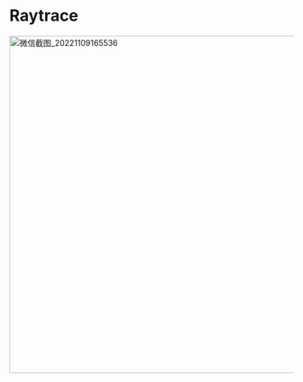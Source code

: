 # Raytrace
<img width="599" alt="微信截图_20221109165536" src="https://user-images.githubusercontent.com/46412075/200785026-51e4525e-d435-4537-9479-793c60784bbf.png">
